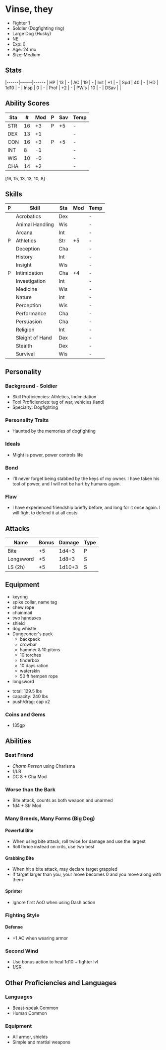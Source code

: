 # Vinse, they
- Fighter 1
- Soldier (Dogfighting ring)
- Large Dog (Husky)
- NE
- Exp: 0
- Age: 24 mo
- Size: Medium

## Stats
|------|------|------
| HP   | 13   | -
| AC   | 19   | -
| Init | +1   | -
| Spd  | 40   | -
| HD   | 1d10 | -
| Insp | 0    | -
| Prof | +2   | -
| PWis | 10   | -
| DSav |      | 

## Ability Scores
| Sta | #  | Mod | P | Sav | Temp
|-----|----|-----|---|-----|------
| STR | 16 | +3  | P | +5  | -
| DEX | 13 | +1  |   |     | -
| CON | 16 | +3  | P | +5  | -
| INT |  8 | -1  |   |     | -
| WIS | 10 | -0  |   |     | -
| CHA | 14 | +2  |   |     | -
[16, 15, 13, 13, 10, 8]


## Skills
| P | Skill              | Sta | Mod | Temp 
|---|--------------------|-----|-----|------
|   | Acrobatics         | Dex |     | -
|   | Animal Handling    | Wis |     | -
|   | Arcana             | Int |     | -
| P | Athletics          | Str | +5  | -
|   | Deception          | Cha |     | -
|   | History            | Int |     | -
|   | Insight            | Wis |     | -
| P | Intimidation       | Cha | +4  | -
|   | Investigation      | Int |     | -
|   | Medicine           | Wis |     | -
|   | Nature             | Int |     | -
|   | Perception         | Wis |     | -
|   | Performance        | Cha |     | -
|   | Persuasion         | Cha |     | -
|   | Religion           | Int |     | -
|   | Sleight of Hand    | Dex |     | -
|   | Stealth            | Dex |     | -
|   | Survival           | Wis |     | -

## Personality
### Background - Soldier
- Skill Proficiencies: Athletics, Indimidation
- Tool Proficiencies: tug of war, vehicles (land)
- Specialty: Dogfighting

### Personality Traits
- Haunted by the memories of dogfighting

### Ideals
- Might is power, power controls life

### Bond
- I'll never forget being stabbed by the keys of my owner. I have taken his tool of power, and I will not be hurt by humans again.

### Flaw
- I have experienced friendship briefly before, and long for it once again. I will fight to defend it at all costs.

## Attacks
| Name      | Bonus | Damage | Type |
|-----------|-------|--------|------|
| Bite      | +5    | 1d4+3  | P    |
| Longsword | +5    | 1d8+3  | S    |
| LS (2h)   | +5    | 1d10+3 | S    |

## Equipment
- keyring
- spike collar, name tag
- chew rope
- chainmail
- two handaxes
- shield
- dog whistle
- Dungeoneer's pack
	- backpack
	- crowbar
	- hammer & 10 pitons
	- 10 torches
	- tinderbox
	- 10 days ration
	- waterskin
	- 50 ft hempen rope
- longsword
* total: 129.5 lbs
* capacity: 240 lbs
* push/drag: cap x2

### Coins and Gems
- 135gp

## Abilities
### Best Friend
- *Charm Person* using Charisma
- 1/LR
- DC 8 + Cha Mod

### Worse than the Bark
- Bite attack, counts as both weapon and unarmed
- 1d4 + Str Mod

### Many Breeds, Many Forms (Big Dog)
#### Powerful Bite
- When using bite attack, roll twice for damage and use the largest
- Roll thrice instead on crits, use two best

#### Grabbing Bite
- When hit a bite attack, may declare target grappled
- If target larger than you, your move becomes 0 and you move along with them

#### Sprinter
- Ignore first AoO when using Dash action

### Fighting Style
#### Defense
- +1 AC when wearing armor

### Second Wind
- Use bonus action to heal 1d10 + fighter lvl
- 1/SR

## Other Proficiencies and Languages
### Languages
- Beast-speak Common
- Human Common

### Equipment
- All armor, shields
- Simple and martial weapons